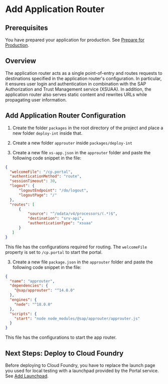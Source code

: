 # Add Application Router

## Prerequisites

You have prepared your application for production. See [Prepare for Production](Prepare-for_Production.md).

## Overview

The application router acts as a single point-of-entry and routes requests to destinations 
specified in the application router's configuration. In particular, it ensures user login 
and authentication in combination with the SAP Authorization and Trust Management service (XSUAA). 
In addition, the application router also serves static content and rewrites URLs while 
propagating user information.

## Add Application Router Configuration

1. Create the folder `packages` in the root directory of the project and place a new folder `deploy-int` inside that.

2. Create a new folder `approuter` inside `packages/deploy-int`

3. Create a new file `xs-app.json` in the `approuter` folder and paste the following code snippet in the file:

```json
{
  "welcomeFile": "/cp.portal",
  "authenticationMethod": "route",
  "sessionTimeout": 30,
  "logout": {
      "logoutEndpoint": "/do/logout",
      "logoutPage": "/"
  },
  "routes": [
      {
          "source": "^/odata/v4/processors/(.*)$",
          "destination": "srv-api",
          "authenticationType": "xsuaa"
      }
   ]
}
```

This file has the configurations required for routing. The `welcomeFile` property is set to `/cp.portal` to start the portal.

3. Create a new file `package.json` in the `approuter` folder and paste the following code snippet in the file:

```json
{
  "name": "approuter",
  "dependencies": {
    "@sap/approuter": "^14.0.0"
  },
  "engines": {
    "node": "^18.0.0"
  },
  "scripts": {
    "start": "node node_modules/@sap/approuter/approuter.js"
  }
}
```

This file has the configurations to start the app router.

## Next Steps: Deploy to Cloud Foundry

Before deploying to Cloud Foundry, you have to replace the launch page you used for local 
testing with a launchpad provided by the Portal service. See [Add Launchpad](Add_Launchpad.md).

